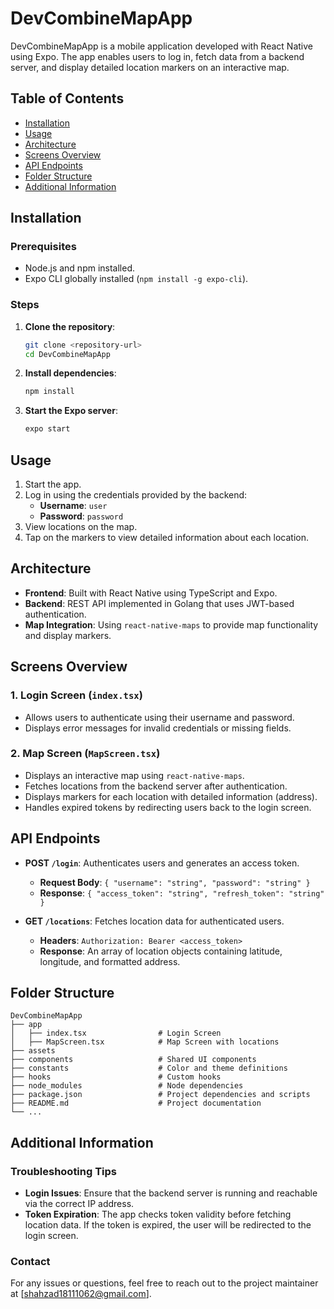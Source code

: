 # DevCombineMapApp

DevCombineMapApp is a mobile application developed with React Native using Expo. The app enables users to log in, fetch data from a backend server, and display detailed location markers on an interactive map.

## Table of Contents
- [Installation](#installation)
- [Usage](#usage)
- [Architecture](#architecture)
- [Screens Overview](#screens-overview)
- [API Endpoints](#api-endpoints)
- [Folder Structure](#folder-structure)
- [Additional Information](#additional-information)


## Installation

### Prerequisites
- Node.js and npm installed.
- Expo CLI globally installed (`npm install -g expo-cli`).

### Steps
1. **Clone the repository**:
   ```sh
   git clone <repository-url>
   cd DevCombineMapApp
   ```

2. **Install dependencies**:
   ```sh
   npm install
   ```

3. **Start the Expo server**:
   ```sh
   expo start
   ```

## Usage
1. Start the app.
2. Log in using the credentials provided by the backend:
   - **Username**: `user`
   - **Password**: `password`
3. View locations on the map.
4. Tap on the markers to view detailed information about each location.

## Architecture
- **Frontend**: Built with React Native using TypeScript and Expo.
- **Backend**: REST API implemented in Golang that uses JWT-based authentication.
- **Map Integration**: Using `react-native-maps` to provide map functionality and display markers.

## Screens Overview

### 1. Login Screen (`index.tsx`)
- Allows users to authenticate using their username and password.
- Displays error messages for invalid credentials or missing fields.

### 2. Map Screen (`MapScreen.tsx`)
- Displays an interactive map using `react-native-maps`.
- Fetches locations from the backend server after authentication.
- Displays markers for each location with detailed information (address).
- Handles expired tokens by redirecting users back to the login screen.

## API Endpoints
- **POST `/login`**: Authenticates users and generates an access token.
  - **Request Body**: `{ "username": "string", "password": "string" }`
  - **Response**: `{ "access_token": "string", "refresh_token": "string" }`

- **GET `/locations`**: Fetches location data for authenticated users.
  - **Headers**: `Authorization: Bearer <access_token>`
  - **Response**: An array of location objects containing latitude, longitude, and formatted address.

## Folder Structure

```
DevCombineMapApp
├── app
│   ├── index.tsx                # Login Screen
│   ├── MapScreen.tsx            # Map Screen with locations
├── assets
├── components                   # Shared UI components
├── constants                    # Color and theme definitions
├── hooks                        # Custom hooks
├── node_modules                 # Node dependencies
├── package.json                 # Project dependencies and scripts
├── README.md                    # Project documentation
└── ...
```

## Additional Information

### Troubleshooting Tips
- **Login Issues**: Ensure that the backend server is running and reachable via the correct IP address.
- **Token Expiration**: The app checks token validity before fetching location data. If the token is expired, the user will be redirected to the login screen.

### Contact
For any issues or questions, feel free to reach out to the project maintainer at [shahzad18111062@gmail.com].

